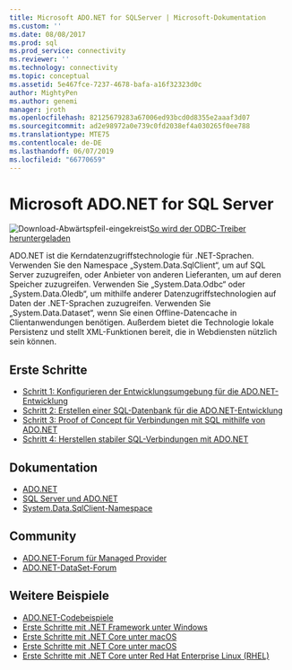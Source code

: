 ```yaml
---
title: Microsoft ADO.NET for SQLServer | Microsoft-Dokumentation
ms.custom: ''
ms.date: 08/08/2017
ms.prod: sql
ms.prod_service: connectivity
ms.reviewer: ''
ms.technology: connectivity
ms.topic: conceptual
ms.assetid: 5e467fce-7237-4678-bafa-a16f32323d0c
author: MightyPen
ms.author: genemi
manager: jroth
ms.openlocfilehash: 82125679283a67006ed93bcd0d8355e2aaaf3d07
ms.sourcegitcommit: ad2e98972a0e739c0fd2038ef4a030265f0ee788
ms.translationtype: MTE75
ms.contentlocale: de-DE
ms.lasthandoff: 06/07/2019
ms.locfileid: "66770659"
---
```

# <a name="microsoft-adonet-for-sql-server"></a>Microsoft ADO.NET for SQL Server

![Download-Abwärtspfeil-eingekreist](../../ssdt/media/download.png)[So wird der ODBC-Treiber heruntergeladen](../sql-connection-libraries.md#anchor-20-drivers-relational-access)

ADO.NET ist die Kerndatenzugriffstechnologie für .NET-Sprachen. Verwenden Sie den Namespace „System.Data.SqlClient“, um auf SQL Server zuzugreifen, oder Anbieter von anderen Lieferanten, um auf deren Speicher zuzugreifen. Verwenden Sie „System.Data.Odbc“ oder „System.Data.Oledb“, um mithilfe anderer Datenzugriffstechnologien auf Daten der .NET-Sprachen zuzugreifen. Verwenden Sie „System.Data.Dataset“, wenn Sie einen Offline-Datencache in Clientanwendungen benötigen. Außerdem bietet die Technologie lokale Persistenz und stellt XML-Funktionen bereit, die in Webdiensten nützlich sein können.  
  
## <a name="getting-started"></a>Erste Schritte  
* [Schritt 1: Konfigurieren der Entwicklungsumgebung für die ADO.NET-Entwicklung](step-1-configure-development-environment-for-ado-net-development.md)  
* [Schritt 2: Erstellen einer SQL-Datenbank für die ADO.NET-Entwicklung](step-2-create-a-sql-database-for-ado-net-development.md)  
* [Schritt 3: Proof of Concept für Verbindungen mit SQL mithilfe von ADO.NET](step-3-proof-of-concept-connecting-to-sql-using-ado-net.md)  
* [Schritt 4: Herstellen stabiler SQL-Verbindungen mit ADO.NET](step-4-connect-resiliently-to-sql-with-ado-net.md)  
  
## <a name="documentation"></a>Dokumentation  
* [ADO.NET](https://msdn.microsoft.com/library/e80y5yhx.aspx)  
* [SQL Server und ADO.NET](https://msdn.microsoft.com/library/kb9s9ks0.aspx)  
* [System.Data.SqlClient-Namespace](https://msdn.microsoft.com/library/system.data.sqlclient.aspx)  
  
## <a name="community"></a>Community  
* [ADO.NET-Forum für Managed Provider](https://social.msdn.microsoft.com/Forums/adodotnetdataproviders/threads/)  
* [ADO.NET-DataSet-Forum](https://social.msdn.microsoft.com/Forums/adodotnetdataset/threads)  
  
## <a name="more-samples"></a>Weitere Beispiele  
* [ADO.NET-Codebeispiele](https://msdn.microsoft.com/library/dw70f090.aspx)  
* [Erste Schritte mit .NET Framework unter Windows](https://www.microsoft.com/sql-server/developer-get-started/csharp/win/)
* [Erste Schritte mit .NET Core unter macOS](https://www.microsoft.com/sql-server/developer-get-started/csharp/macos/)
* [Erste Schritte mit .NET Core unter macOS](https://www.microsoft.com/sql-server/developer-get-started/csharp/ubuntu/)
* [Erste Schritte mit .NET Core unter Red Hat Enterprise Linux (RHEL)](https://www.microsoft.com/sql-server/developer-get-started/csharp/rhel/)
  
